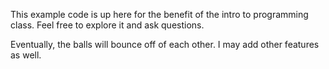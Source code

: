 This example code is up here for the benefit of the intro to programming class.  Feel free to explore it and ask questions.

Eventually, the balls will bounce off of each other.  I may add other features as well.
